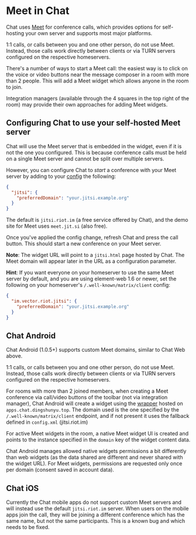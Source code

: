# Meet in Chat

Chat uses [Meet](https://jitsi.org/) for conference calls, which provides options for
self-hosting your own server and supports most major platforms.

1:1 calls, or calls between you and one other person, do not use Meet. Instead, those
calls work directly between clients or via TURN servers configured on the respective
homeservers.

There's a number of ways to start a Meet call: the easiest way is to click on the
voice or video buttons near the message composer in a room with more than 2 people. This
will add a Meet widget which allows anyone in the room to join.

Integration managers (available through the 4 squares in the top right of the room) may
provide their own approaches for adding Meet widgets.

## Configuring Chat to use your self-hosted Meet server

Chat will use the Meet server that is embedded in the widget, even if it is not the
one you configured. This is because conference calls must be held on a single Meet
server and cannot be split over multiple servers.

However, you can configure Chat to *start* a conference with your Meet server by adding
to your [config](./config.md) the following:

```json
{
  "jitsi": {
    "preferredDomain": "your.jitsi.example.org"
  }
}
```

The default is `jitsi.riot.im` (a free service offered by Chat), and the demo site for
Meet uses `meet.jit.si` (also free).

Once you've applied the config change, refresh Chat and press the call button. This
should start a new conference on your Meet server.

**Note**: The widget URL will point to a `jitsi.html` page hosted by Chat. The Meet
domain will appear later in the URL as a configuration parameter.

**Hint**: If you want everyone on your homeserver to use the same Meet server by
default, and you are using element-web 1.6 or newer, set the following on your homeserver's
`/.well-known/matrix/client` config:

```json
{
  "im.vector.riot.jitsi": {
    "preferredDomain": "your.jitsi.example.org"
  }
}
```

## Chat Android

Chat Android (1.0.5+) supports custom Meet domains, similar to Chat Web above.

1:1 calls, or calls between you and one other person, do not use Meet. Instead, those
calls work directly between clients or via TURN servers configured on the respective
homeservers.

For rooms with more than 2 joined members, when creating a Meet conference via call/video buttons of the toolbar (not via integration manager), Chat Android will create a widget using the [wrapper](./jitsi-dev.md) hosted on `apps.chat.dingshunyu.top`.
The domain used is the one specified by the `/.well-known/matrix/client` endpoint, and if not present it uses the fallback defined in `config.xml` (jitsi.riot.im)

For active Meet widgets in the room, a native Meet widget UI is created and points to the instance specified in the `domain` key of the widget content data.

Chat Android manages allowed native widgets permissions a bit differently than web widgets (as the data shared are different and never shared with the widget URL). For Meet widgets, permissions are requested only once per domain (consent saved in account data).

## Chat iOS

Currently the Chat mobile apps do not support custom Meet servers and will instead
use the default `jitsi.riot.im` server. When users on the mobile apps join the call,
they will be joining a different conference which has the same name, but not the same
participants. This is a known bug and which needs to be fixed.
